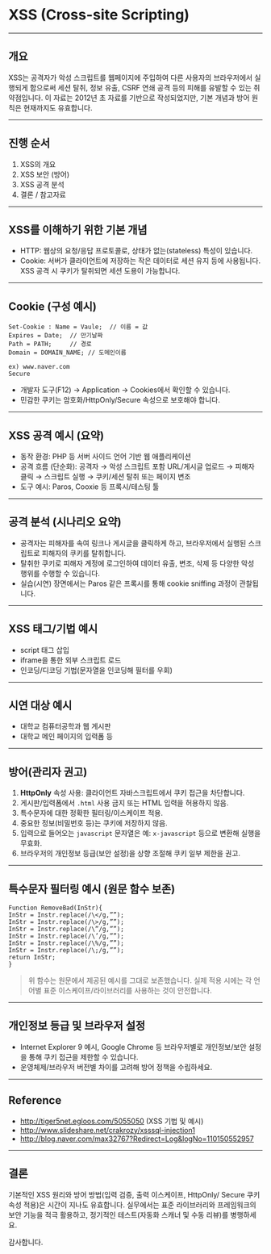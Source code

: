 # XSS (Cross-site Scripting)

---

## 개요

XSS는 공격자가 악성 스크립트를 웹페이지에 주입하여 다른 사용자의 브라우저에서 실행되게 함으로써 세션 탈취, 정보 유출, CSRF 연쇄 공격 등의 피해를 유발할 수 있는 취약점입니다. 이 자료는 2012년 초 자료를 기반으로 작성되었지만, 기본 개념과 방어 원칙은 현재까지도 유효합니다.

---

## 진행 순서

1. XSS의 개요
2. XSS 보안 (방어)
3. XSS 공격 분석
4. 결론 / 참고자료

---

## XSS를 이해하기 위한 기본 개념

- HTTP: 웹상의 요청/응답 프로토콜로, 상태가 없는(stateless) 특성이 있습니다.
- Cookie: 서버가 클라이언트에 저장하는 작은 데이터로 세션 유지 등에 사용됩니다. XSS 공격 시 쿠키가 탈취되면 세션 도용이 가능합니다.

---

## Cookie (구성 예시)

```
Set-Cookie : Name = Vaule;  // 이름 = 값
Expires = Date;  // 만기날짜
Path = PATH;     // 경로
Domain = DOMAIN_NAME; // 도메인이름

ex) www.naver.com
Secure
```

- 개발자 도구(F12) → Application → Cookies에서 확인할 수 있습니다.
- 민감한 쿠키는 암호화/HttpOnly/Secure 속성으로 보호해야 합니다.

---

## XSS 공격 예시 (요약)

- 동작 환경: PHP 등 서버 사이드 언어 기반 웹 애플리케이션
- 공격 흐름 (단순화): 공격자 → 악성 스크립트 포함 URL/게시글 업로드 → 피해자 클릭 → 스크립트 실행 → 쿠키/세션 탈취 또는 페이지 변조
- 도구 예시: Paros, Cooxie 등 프록시/테스팅 툴

---

## 공격 분석 (시나리오 요약)

- 공격자는 피해자를 속여 링크나 게시글을 클릭하게 하고, 브라우저에서 실행된 스크립트로 피해자의 쿠키를 탈취합니다.
- 탈취한 쿠키로 피해자 계정에 로그인하여 데이터 유출, 변조, 삭제 등 다양한 악성 행위를 수행할 수 있습니다.
- 실습(시연) 장면에서는 Paros 같은 프록시를 통해 cookie sniffing 과정이 관찰됩니다.

---

## XSS 태그/기법 예시

- script 태그 삽입
- iframe을 통한 외부 스크립트 로드
- 인코딩/디코딩 기법(문자열을 인코딩해 필터를 우회)

---

## 시연 대상 예시

- 대학교 컴퓨터공학과 웹 게시판
- 대학교 메인 페이지의 입력폼 등

---

## 방어(관리자 권고)

1. **HttpOnly** 속성 사용: 클라이언트 자바스크립트에서 쿠키 접근을 차단합니다.
2. 게시판/입력폼에서 `.html` 사용 금지 또는 HTML 입력을 허용하지 않음.
3. 특수문자에 대한 정확한 필터링/이스케이프 적용.
4. 중요한 정보(비밀번호 등)는 쿠키에 저장하지 않음.
5. 입력으로 들어오는 `javascript` 문자열은 예: `x-javascript` 등으로 변환해 실행을 무효화.
6. 브라우저의 개인정보 등급(보안 설정)을 상향 조절해 쿠키 일부 제한을 권고.

---

## 특수문자 필터링 예시 (원문 함수 보존)

```
Function RemoveBad(InStr){
InStr = Instr.replace(/\</g,””);
InStr = Instr.replace(/\>/g,””);
InStr = Instr.replace(/\”/g,””);
InStr = Instr.replace(/\’/g,””);
InStr = Instr.replace(/\%/g,””);
InStr = Instr.replace(/\;/g,””);
return InStr;
}
```

> 위 함수는 원문에서 제공된 예시를 그대로 보존했습니다. 실제 적용 시에는 각 언어별 표준 이스케이프/라이브러리를 사용하는 것이 안전합니다.

---

## 개인정보 등급 및 브라우저 설정

- Internet Explorer 9 예시, Google Chrome 등 브라우저별로 개인정보/보안 설정을 통해 쿠키 접근을 제한할 수 있습니다.
- 운영체제/브라우저 버전별 차이를 고려해 방어 정책을 수립하세요.

---

## Reference

- http://tiger5net.egloos.com/5055050  (XSS 기법 및 예시)
- http://www.slideshare.net/crakrozy/xsssql-injection1
- http://blog.naver.com/max32767?Redirect=Log&logNo=110150552957

---

## 결론

기본적인 XSS 원리와 방어 방법(입력 검증, 출력 이스케이프, HttpOnly/ Secure 쿠키 속성 적용)은 시간이 지나도 유효합니다. 실무에서는 표준 라이브러리와 프레임워크의 보안 기능을 적극 활용하고, 정기적인 테스트(자동화 스캐너 및 수동 리뷰)를 병행하세요.

감사합니다.